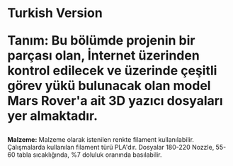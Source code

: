 # Turkish Version<p><b>Tanım: </b>Bu bölümde projenin bir parçası olan, İnternet üzerinden kontrol edilecek ve üzerinde çeşitli görev yükü bulunacak olan model Mars Rover'a ait 3D yazıcı dosyaları yer almaktadır.
</p>
<p><b>Malzeme:</b> Malzeme olarak istenilen renkte filament kullanılabilir. Çalışmalarda kullanılan filament türü PLA'dır. Dosyalar 180-220 Nozzle, 55-60 tabla sıcaklığında, %7 doluluk oranında basılabilir.</p>

